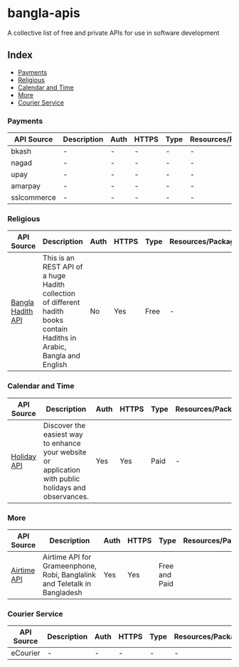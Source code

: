 # bangla-apis
A collective list of free and private APIs for use in software development

## Index
* [Payments](#payments)
* [Religious](#religious)
* [Calendar and Time](#calendar-and-time)
* [More](#more)
* [Courier Service](#courier-service)

### Payments
API Source | Description | Auth | HTTPS | Type | Resources/Packages|
|---|---|---|---|---|---|
| bkash | - | - | - | - | - |
| nagad | - | - | - | - | - |
| upay | - | - | - | - | - |
| amarpay | - | - | - | - | - |
| sslcommerce | - | - | - | - | - |

### Religious
API Source | Description | Auth | HTTPS | Type | Resources/Packages|
|---|---|---|---|---|---|
| [Bangla Hadith API](https://github.com/alQuranBD/Bangla-Hadith-api) | This is an REST API of a huge Hadith collection of different hadith books contain Hadiths in Arabic, Bangla and English | No | Yes | Free | - |

### Calendar and Time
API Source | Description | Auth | HTTPS | Type | Resources/Packages|
|---|---|---|---|---|---|
| [Holiday API](https://holidayapi.com/docs) | Discover the easiest way to enhance your website or application with public holidays and observances. | Yes | Yes | Paid | - |

### More
API Source | Description | Auth | HTTPS | Type | Resources/Packages|
|---|---|---|---|---|---|
| [Airtime API](https://operators.reloadly.com/grameenphone-robi-banglalink-teletalk-bangladesh-airtime-api/) | Airtime API for Grameenphone, Robi, Banglalink and Teletalk in Bangladesh | Yes | Yes | Free and Paid |

### Courier Service
API Source | Description | Auth | HTTPS | Type | Resources/Packages|
|---|---|---|---|---|---|
| eCourier | - | - | - | - | - |
